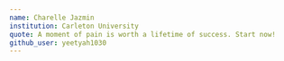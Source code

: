 ```yaml
---
name: Charelle Jazmin
institution: Carleton University
quote: A moment of pain is worth a lifetime of success. Start now!
github_user: yeetyah1030
---
```

